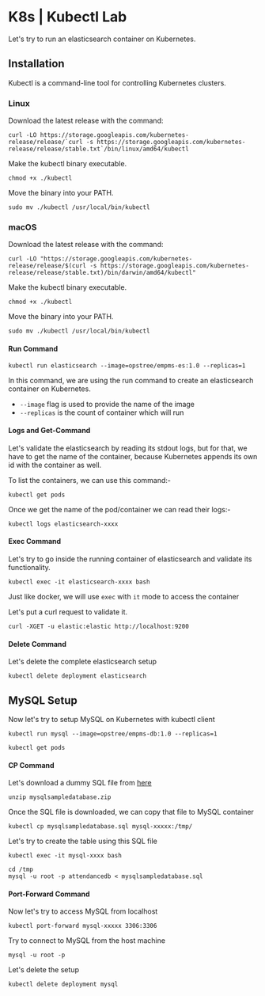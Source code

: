 # K8s | Kubectl Lab

Let's try to run an elasticsearch container on Kubernetes.

## Installation

Kubectl is a command-line tool for controlling Kubernetes clusters.

### Linux
Download the latest release with the command:
```shell
curl -LO https://storage.googleapis.com/kubernetes-release/release/`curl -s https://storage.googleapis.com/kubernetes-release/release/stable.txt`/bin/linux/amd64/kubectl
```

Make the kubectl binary executable.
```shell
chmod +x ./kubectl
```

Move the binary into your PATH.
```shell
sudo mv ./kubectl /usr/local/bin/kubectl
```

### macOS

Download the latest release with the command:
```shell
curl -LO "https://storage.googleapis.com/kubernetes-release/release/$(curl -s https://storage.googleapis.com/kubernetes-release/release/stable.txt)/bin/darwin/amd64/kubectl"
```

Make the kubectl binary executable.
```shell
chmod +x ./kubectl
```

Move the binary into your PATH.
```shell
sudo mv ./kubectl /usr/local/bin/kubectl
```

#### Run Command

```shell
kubectl run elasticsearch --image=opstree/empms-es:1.0 --replicas=1
```

In this command, we are using the run command to create an elasticsearch container on Kubernetes.

- `--image` flag is used to provide the name of the image
- `--replicas` is the count of container which will run

#### Logs and Get-Command

Let's validate the elasticsearch by reading its stdout logs, but for that, we have to get the name of the container, because Kubernetes appends its own id with the container as well.

To list the containers, we can use this command:-

```shell
kubectl get pods
```

Once we get the name of the pod/container we can read their logs:-

```shell
kubectl logs elasticsearch-xxxx
```

#### Exec Command

Let's try to go inside the running container of elasticsearch and validate its functionality.

```shell
kubectl exec -it elasticsearch-xxxx bash
```

Just like docker, we will use `exec` with `it` mode to access the container

Let's put a curl request to validate it.

```shell
curl -XGET -u elastic:elastic http://localhost:9200
```

#### Delete Command

Let's delete the complete elasticsearch setup

```shell
kubectl delete deployment elasticsearch
```

## MySQL Setup

Now let's try to setup MySQL on Kubernetes with kubectl client

```shell
kubectl run mysql --image=opstree/empms-db:1.0 --replicas=1
```

```shell
kubectl get pods
```

#### CP Command

Let's download a dummy SQL file from [here](https://sp.mysqltutorial.org/wp-content/uploads/2018/03/mysqlsampledatabase.zip)

```shell
unzip mysqlsampledatabase.zip
```

Once the SQL file is downloaded, we can copy that file to MySQL container

```shell
kubectl cp mysqlsampledatabase.sql mysql-xxxxx:/tmp/
```

Let's try to create the table using this SQL file

```shell
kubectl exec -it mysql-xxxx bash
```

```shell
cd /tmp
mysql -u root -p attendancedb < mysqlsampledatabase.sql
```

#### Port-Forward Command

Now let's try to access MySQL from localhost

```shell
kubectl port-forward mysql-xxxxx 3306:3306
```

Try to connect to MySQL from the host machine

```shell
mysql -u root -p
```

Let's delete the setup

```shell
kubectl delete deployment mysql
```
